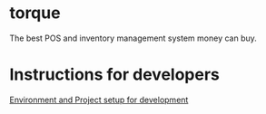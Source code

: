 # torque
The best POS and inventory management system money can buy.

# Instructions for developers

[Environment and Project setup for development](meta/dev-notes/dev-setup.md)



